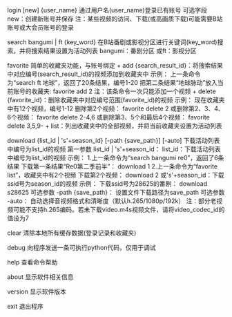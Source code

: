 login [new] {user_name}
    通过用户名(user_name)登录已有账号
    可选字段 new：创建新账号并保存
    注：某些视频的访问、下载(或高画质下载)可能需要B站账号或大会员账号的登录

search bangumi | ft {key_word}
    在B站番剧或影视分区进行关键词(key_word)搜索，并将搜索结果设置为活动列表
    bangumi：番剧分区
    或ft：影视分区

favorite
    简单的收藏夹功能，与账号绑定
    + add {search_result_id}：将搜索结果中对应编号(search_result_id)的视频添加到收藏夹中
        示例：
            上一条命令为“search ft 地球”，返回了20条结果，编号1-20
            把第二条结果“地球脉动”放入当前账号的收藏夹:
                favorite add 2
            注：该条命令一次只能添加一个视频
    + delete {favorite_id}：删除收藏夹中对应编号范围(favorite_id)的视频
        示例：
            现在收藏夹中有12个视频，编号1-12
            删除第2个视频：
                favorite delete 2
            或删除第2、3、4、6个视频：
                favorite delete 2-4,6
            或删除第3、5个和最后4个视频：
                favorite delete 3,5,9-
    + list：列出收藏夹中的全部视频，并将当前收藏夹设置为活动列表

download {list_id | 's'+season_id} [-path {save_path}] [-auto]
    下载活动列表中编号为list_id的视频
    第一参数 list_id | 's'+season_id：
        list_id：下载活动列表中编号为list_id的视频
            示例：
                1.上一条命令为“search bangumi re0”，返回了6条结果
                  下载第一条结果“Re0第二季前半”：
                      download 1
                2.上一条命令为“favorite list”，收藏夹中有2个视频
                  下载第2个视频：
                      download 2
        或's'+season_id：下载ssid号为season_id的视频
            示例：
                下载ssid号为28625的番剧：
                    download s28625
    可选参数 -path {save_path}：
        设置文件下载路径为save_path
    可选参数 -auto：
        自动选择音视频格式和清晰度（默认h.265/1080p/192k）
    注：部分老视频可能不支持h.265编码。若未下载video.m4s视频文件，请将video_codec_id的值设为7

clear
    清除本地所有缓存数据(登录记录和收藏夹)

debug
    向程序发送一条可执行python代码，仅用于调试

help
    查看命令帮助

about
    显示软件相关信息

version
    显示软件版本

exit
    退出程序
